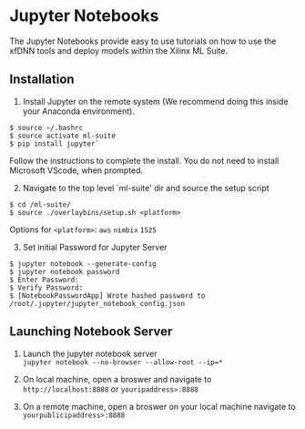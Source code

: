 # Jupyter Notebooks
The Jupyter Notebooks provide easy to use tutorials on how to use the xfDNN tools and deploy models within the Xilinx ML Suite.

## Installation 
1. Install Jupyter on the remote system (We recommend doing this inside your Anaconda environment). 
  ```
  $ source ~/.bashrc
  $ source activate ml-suite
  $ pip install jupyter`
  ```
  Follow the instructions to complete the install. You do not need to install Microsoft VScode, when prompted. 
  
2. Navigate to the top level `ml-suite' dir and source the setup script
  ```
  $ cd /ml-suite/
  $ source ./overlaybins/setup.sh <platform>
  ```
  Options for `<platform>`: `aws` `nimbix` `1525`

3. Set initial Password for Jupyter Server 
  ```
  $ jupyter notebook --generate-config
  $ jupyter notebook password 
  $ Enter Password: 
  $ Verify Password: 
  $ [NotebookPasswordApp] Wrote hashed password to /root/.jupyter/jupyter_notebook_config.json
  ```

## Launching Notebook Server 

1. Launch the jupyter notebook server  
  `jupyter notebook --no-browser --allow-root --ip=*`
  
2. On local machine, open a broswer and navigate to `http://localhost:8888` or `youripaddress>:8888`

3. On a remote machine, open a broswer on your local machine navigate to `yourpublicipaddress>:8888`
